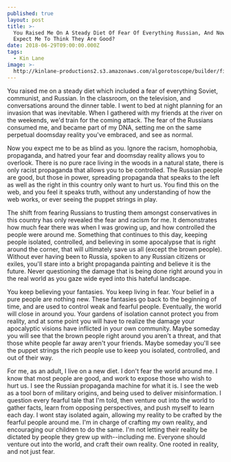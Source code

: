 ```yaml
---
published: true
layout: post
title: >-
  You Raised Me On A Steady Diet Of Fear Of Everything Russian, And Now You
  Expect Me To Think They Are Good?
date: 2018-06-29T09:00:00.000Z
tags:
  - Kin Lane
image: >-
  http://kinlane-productions2.s3.amazonaws.com/algorotoscope/builder/filtered/75_74_800_500_0_max_0_-5_-5.jpg
---
```

You raised me on a steady diet which included a fear of everything Soviet, communist, and Russian. In the classroom, on the television, and conversations around the dinner table. I went to bed at night planning for an invasion that was inevitable. When I gathered with my friends at the river on the weekends, we'd train for the coming attack. The fear of the Russians consumed me, and became part of my DNA, setting me on the same perpetual doomsday reality you've embraced, and see as normal.

Now you expect me to be as blind as you. Ignore the racism, homophobia, propaganda, and hatred your fear and doomsday reality allows you to overlook. There is no pure race living in the woods in a natural state, there is only racist propaganda that allows you to be controlled. The Russian people are good, but those in power, spreading propaganda that speaks to the left as well as the right in this country only want to hurt us. You find this on the web, and you feel it speaks truth, without any understanding of how the web works, or ever seeing the puppet strings in play.

The shift from fearing Russians to trusting them amongst conservatives in this country has only revealed the fear and racism for me. It demonstrates how much fear there was when I was growing up, and how controlled the people were around me. Something that continues to this day, keeping people isolated, controlled, and believing in some apocalypse that is right around the corner, that will ultimately save us all (except the brown people). Without ever having been to Russia, spoken to any Russian citizens or exiles, you'll stare into a bright propaganda painting and believe it is the future. Never questioning the damage that is being done right around you in the real world as you gaze wide eyed into this hateful landscape.

You keep believing your fantasies. You keep living in fear. Your belief in a pure people are nothing new. These fantasies go back to the beginning of time, and are used to control weak and fearful people. Eventually, the world will close in around you. Your gardens of isolation cannot protect you from reality, and at some point you will have to realize the damage your apocalyptic visions have inflicted in your own community. Maybe someday you will see that the brown people right around you aren't a threat, and that those white people far away aren't your friends. Maybe someday you'll see the puppet strings the rich people use to keep you isolated, controlled, and out of their way.

For me, as an adult, I live on a new diet. I don't fear the world around me. I know that most people are good, and work to expose those who wish to hurt us. I see the Russian propaganda machine for what it is. I see the web as a tool born of military origins, and being used to deliver misinformation. I question every fearful tale that I'm told, then venture out into the world to gather facts, learn from opposing perspectives, and push myself to learn each day. I wont stay isolated again, allowing my reality to be crafted by the fearful people around me. I'm in charge of crafting my own reality, and encouraging our children to do the same. I'm not letting their reality be dictated by people they grew up with--including me. Everyone should venture out into the world, and craft their own reality. One rooted in reality, and not just fear.
